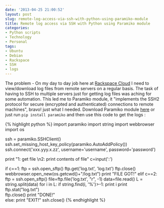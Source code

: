 ```yaml
---
date: '2013-04-25 21:00:52'
layout: post
slug: remote-log-access-via-ssh-with-python-using-paramiko-module
title: Remote log access via SSH with Python using Paramiko module
categories:
- Python scripts
- Technology
- Personal
tags:
- Ubuntu
- Debian
- Rackspace
- SSH
- logs
---
```


The problem - On my day to day job here at [Rackspace Cloud](http://www.rackspace.co.uk/) I need to view/download log files from remote servers on a regular basis. The task of having to SSH to multiple servers just for getting log files was aching for some automation. This led me to Paramiko module, it "implements the SSH2 protocol for secure (encrypted and authenticated) connections to remote machines", bravo! just what I needed. Download Paramiko module [here](http://www.lag.net/paramiko/) or just run `pip install paramiko` and then use this code to get the logs :

{% highlight python %}
import paramiko
import string
import webbrowser
import os

ssh = paramiko.SSHClient()
ssh.set_missing_host_key_policy(paramiko.AutoAddPolicy())
ssh.connect('xxx.yyy.x.zz', username='username', password='password') 
    
print "1: get file \n2: print contents of file"
c=input(':')

if c==1:
    ftp = ssh.open_sftp()
    ftp.get('log.txt', 'log.txt')
    ftp.close()
    webbrowser.open_new(os.getcwd()+"/log.txt")
    print "FILE GOT!"
elif c==2:
    ftp = ssh.open_sftp()
    file=ftp.file('log.txt', "r", -1)
    data=file.read()
    L = string.split(data)
    for i in L:
        if string.find(i, '%')>-1:
            print i
    print ftp.stat("log.txt")        
    ftp.close()
    print "DONE!"   
else: 
    print "EXIT!"
ssh.close()
{% endhighlight %}
